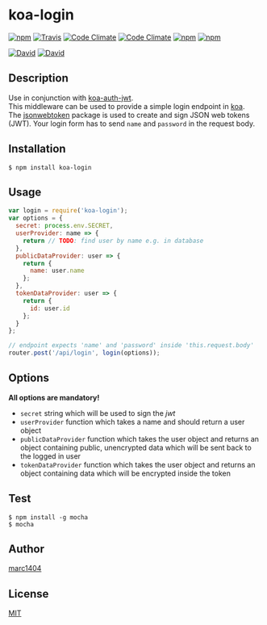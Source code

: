 # koa-login
[![npm](https://img.shields.io/npm/v/koa-login.svg?style=flat-square)](https://www.npmjs.com/package/koa-login)
[![Travis](https://img.shields.io/travis/marc1404/koa-login.svg?style=flat-square)](https://travis-ci.org/marc1404/koa-login)
[![Code Climate](https://img.shields.io/codeclimate/github/marc1404/koa-login.svg?style=flat-square)](https://codeclimate.com/github/marc1404/koa-login)
[![Code Climate](https://img.shields.io/codeclimate/coverage/github/marc1404/koa-login.svg?style=flat-square)](https://codeclimate.com/github/marc1404/koa-login/coverage)
[![npm](https://img.shields.io/npm/l/koa-login.svg?style=flat-square)](https://github.com/marc1404/koa-login/blob/master/LICENSE)
[![npm](https://img.shields.io/npm/dm/koa-login.svg?style=flat-square)](https://www.npmjs.com/package/koa-login)

[![David](https://img.shields.io/david/marc1404/koa-login.svg?style=flat-square)](https://github.com/marc1404/koa-login/blob/master/package.json)
[![David](https://img.shields.io/david/dev/marc1404/koa-login.svg?style=flat-square)](https://github.com/marc1404/koa-login/blob/master/package.json)
  
## Description
Use in conjunction with [koa-auth-jwt](https://www.npmjs.com/package/koa-auth-jwt).  
This middleware can be used to provide a simple login endpoint in [koa](https://www.npmjs.com/package/koa).  
The [jsonwebtoken](https://www.npmjs.com/package/jsonwebtoken) package is used to create and sign JSON web tokens (JWT).
Your login form has to send ```name``` and ```password``` in the request body.
  
## Installation
```
$ npm install koa-login
```
  
## Usage
```javascript
var login = require('koa-login');
var options = {
  secret: process.env.SECRET,
  userProvider: name => {
    return // TODO: find user by name e.g. in database
  },
  publicDataProvider: user => {
    return {
      name: user.name
    };
  },
  tokenDataProvider: user => {
    return {
      id: user.id
    };
  }
};

// endpoint expects 'name' and 'password' inside 'this.request.body'
router.post('/api/login', login(options));
```
  
## Options
**All options are mandatory!**
- ```secret``` string which will be used to sign the *jwt*
- ```userProvider``` function which takes a name and should return a user object
- ```publicDataProvider``` function which takes the user object and returns an object containing public, unencrypted data which will be sent back to the logged in user
- ```tokenDataProvider``` function which takes the user object and returns an object containing data which will be encrypted inside the token

## Test
```
$ npm install -g mocha  
$ mocha
```
  
## Author
[marc1404](https://github.com/marc1404)

## License
[MIT](https://github.com/marc1404/koa-login/blob/master/LICENSE)
